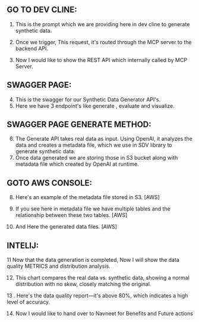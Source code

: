 
GO TO DEV CLINE:
-----------------
1. This is the prompt which we are providing here in dev cline to generate synthetic data.

2. Once we trigger, This request, it's routed through the MCP server to the backend API.




3. Now I would like to show the REST API which internally called by MCP Server.


SWAGGER PAGE:
-----------------
4. This is the swagger for our Synthetic Data Generator API's.
5. Here we have 3 endpoint's like generate , evaluate and visualize.



SWAGGER PAGE GENERATE METHOD:
-----------------------------
6. The Generate API takes real data as input. Using OpenAI, it analyzes the data and creates a metadata file, which we use in SDV library to generate synthetic data.
7. Once data generated we are storing those in S3 bucket along with metadata file which created by OpenAI at runtime.



GOTO AWS CONSOLE:
---------------------
8. Here's an example of the metadata file stored in S3. [AWS]

9. If you see here in metadata file we have multiple tables and the relationship between these two tables. [AWS]

10. And Here the generated data files. [AWS]




INTELIJ:
-----------
11 Now that the data generation is completed, Now I will show the data quality METRICS and distribution analysis.

12. This chart compares the real data vs. synthetic data, showing a normal distribution with no skew, closely matching the original.


13 . Here's the data quality report—it's above 80%, which indicates a high level of accuracy.


14. Now I would like to hand over to Navneet for Benefits and Future actions
